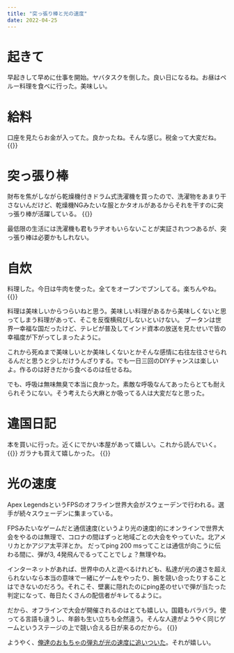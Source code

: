 ```yaml
---
title: "突っ張り棒と光の速度"
date: 2022-04-25
---
```


# 起きて
早起きして早めに仕事を開始。ヤバタスクを倒した。良い日になるね。お昼はペルー料理を食べに行った。美味しい。

# 給料
口座を見たらお金が入ってた。良かったね。そんな感じ。税金って大変だね。
{{<tweet user="dango_bot" id="1518478137088409600">}}

# 突っ張り棒

財布を焦がしながら乾燥機付きドラム式洗濯機を買ったので、洗濯物をあまり干さないんだけど、乾燥機NGみたいな服とかタオルがあるからそれを干すのに突っ張り棒が活躍している。
{{<tweet user="dango_bot" id="1518442355845902337">}}

最低限の生活には洗濯機も君もラヂオもいらないことが実証されつつあるが、突っ張り棒は必要かもしれない。

# 自炊
料理した。今日は牛肉を使った。全てをオーブンでブンしてる。楽ちんやね。
{{<tweet user="dango_bot" id="1518579784397500416">}}

料理は美味しいからつらいねと思う。美味しい料理があるから美味しくないと思ってしまう料理があって、そこを反復横飛びしないといけない。
ブータンは世界一幸福な国だったけど、テレビが普及してインド資本の放送を見たせいで皆の幸福度が下がってしまったように。

これから死ぬまで美味しいとか美味しくないとかそんな感情に右往左往させられるんだと思うと少しだけうんざりする。でも一日三回のDIYチャンスは楽しいよ。作るのは好きだから食べるのは任せるね。

でも、呼吸は無味無臭で本当に良かった。素敵な呼吸なんてあったらとても耐えられそうにない。そう考えたら大麻とか吸ってる人は大変だなと思った。

# 違国日記
本を買いに行った。近くにでかい本屋があって嬉しい。これから読んでいく。
{{<tweet user="dango_bot" id="1518563677418528768">}}
ガラナも買えて嬉しかった。
{{<tweet user="dango_bot" id="1518557915644596226">}}

# 光の速度
Apex LegendsというFPSのオフライン世界大会がスウェーデンで行われる。選手が続々スウェーデンに集まっている。

FPSみたいなゲームだと通信速度(というより光の速度)的にオンラインで世界大会をやるのは無理で、コロナの間はずっと地域ごとの大会をやっていた。北アメリカとかアジア太平洋とか。
だってping 200 msってことは通信が向こうに伝わる間に、弾が3, 4発飛んでるってことでしょ？無理やね。

インターネットがあれば、世界中の人と遊べるけれども、私達が光の速さを超えられないなら本当の意味で一緒にゲームをやったり、腕を競い合ったりすることはできないのだろう。それこそ、壁裏に隠れたのにping差のせいで弾が当たった判定になって、毎日たくさんの配信者がキレてるように。

だから、オフラインで大会が開催されるのはとても嬉しい。国籍もバラバラ。使ってる言語も違うし、年齢も生い立ちも全然違う。そんな人達がようやく同じゲームというステージの上で競い合える日が来るのだから。
{{<tweet user="dango_bot" id="1518229714485264385">}}

ようやく、[俺達のおもちゃの弾丸が光の速度に追いついた](/post/2021-11-10)。それが嬉しい。
